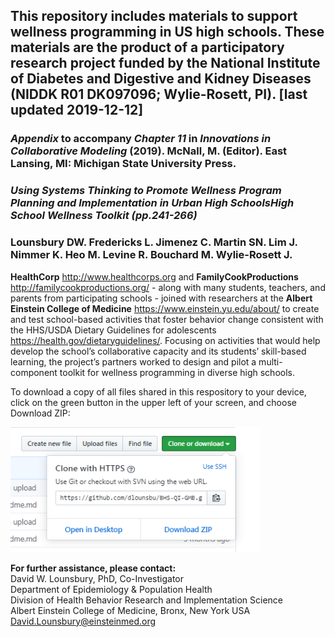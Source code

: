 ## This repository includes materials to support wellness programming in US high schools. These materials are the product of a participatory research project funded by the National Institute of Diabetes and Digestive and Kidney Diseases  (NIDDK R01 DK097096; Wylie-Rosett, PI). [last updated 2019-12-12]
### <i>Appendix</i> to accompany <i>Chapter 11</i> in <i>Innovations in Collaborative Modeling</i> (2019). McNall, M. (Editor). East Lansing, MI: Michigan State University Press. 
### <i>Using Systems Thinking to Promote Wellness Program Planning and Implementation in Urban High SchoolsHigh School Wellness Toolkit (pp.241-266)</i>
### <b>Lounsbury DW. Fredericks L. Jimenez C. Martin SN. Lim J. Nimmer K. Heo M. Levine R. Bouchard M. Wylie-Rosett J. </b>

<b>HealthCorp</b> http://www.healthcorps.org and <b>FamilyCookProductions</b> http://familycookproductions.org/ - along with many students, teachers, and parents from participating schools - joined with researchers at the <b>Albert Einstein College of Medicine</b> https://www.einstein.yu.edu/about/ to create and test school-based activities that foster behavior change consistent with the HHS/USDA Dietary Guidelines for adolescents https://health.gov/dietaryguidelines/. Focusing on activities that would help develop the school’s collaborative capacity and its students’ skill-based learning, the project’s partners worked to design and pilot a multi-component toolkit for wellness programming in diverse high schools.

To download a copy of all files shared in this respository to your device, click on the green button in the upper left of your screen, and choose Download ZIP:<br>

<img src = "https://github.com/dlounsbu/HS_wellness_toolkit/blob/master/dl.PNG"
     height = "200" width = "400">  <br>

<b>For further assistance, please contact:</b><br>
David W. Lounsbury, PhD, Co-Investigator<br>
Department of Epidemiology & Population Health<br>
Division of Health Behavior Research and Implementation Science<br>
Albert Einstein College of Medicine, Bronx, New York USA<br>
David.Lounsbury@einsteinmed.org <br>
